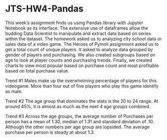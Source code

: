 # JTS-HW4-Pandas

This week’s assignment finds us using Pandas library with Jupyter Notebook as its interface.  The extensive use of dataframes allow the budding Data Scientist to manipulate and extract data based on series within the dataset.  The homework asked us to analyzing city school data or sales data of a video game.  The Heroes of Pymoli assignment asked us to get a total count of unique players.  It asked to analyze data grouped by gender of players and purchasing.  We also created subgroups based on age to look at player counts and purchasing trends.  Finally, we created charts to view most popular based on purchase count and most profitable based on total purchase value.


Trend #1
Males make up the overwhelming percentage of players for this videogame.  More than four out of five players who play this game identify as male.

Trend #2
The age group that dominates the stats is the 20 to 24 range.  At around 45%, it is almost as much as the next 4 age groups combined.

Trend #3
Across the age groups, the average number of Purchases per person has a mean of 1.30, median of 1.31 and standard deviation of .10.  Although the other numbers per age group are lopsided.  The average purchase per person is steady at about 1.3.

